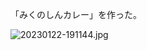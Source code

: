「みくのしんカレー」を作った。

![20230122-191144.jpg](https://ceshmina-photos.s3.ap-northeast-1.amazonaws.com/medium/202301/20230122-191144.jpg)
